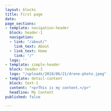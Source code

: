```yaml
---
layout: blocks
title: First page
date: 
page_sections:
- template: navigation-header
  block: header-1
  navigation:
  - link: "/about/"
    link_text: About
  - link_text: Home
    link: "/"
  logo: ''
- template: simple-header
  block: header-3
  logo: "/uploads/2018/06/21/drone-photo.jpeg"
- template: detail-content
  block: text-1
  content: "<p>This is my content.</p>"
  headline: My Content
published: false

---
```

